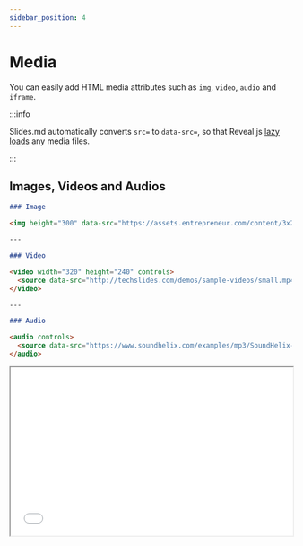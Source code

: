 ```yaml
---
sidebar_position: 4
---
```


# Media

You can easily add HTML media attributes such as `img`, `video`, `audio` and `iframe`.

:::info

Slides.md automatically converts `src=` to `data-src=`, so that Reveal.js [lazy loads](https://revealjs.com/media/#lazy-loading) any media files.

:::

## Images, Videos and Audios

```md
### Image

<img height="300" data-src="https://assets.entrepreneur.com/content/3x2/2000/20160702102308-Untitled-5.jpeg" />

---

### Video

<video width="320" height="240" controls>
  <source data-src="http://techslides.com/demos/sample-videos/small.mp4">
</video>

---

### Audio

<audio controls>
  <source data-src="https://www.soundhelix.com/examples/mp3/SoundHelix-Song-1.mp3">
</audio>
```

<iframe src="/reveal.js-master/media.html" height="300" width="100%"/>

## Iframes

:::note Fun fact

Embedding `iframes` into presentations was the reason this project was born. The idea of embedding a code editor into a presentation was pretty cool!

:::

```md
# Iframes

---

### Trinket

<iframe data-src="https://trinket.io/embed/python/6a2f39e54a" width="100%"
height="356" frameborder="0" marginwidth="0" marginheight="0" allowfullscreen>
</iframe>

---

### YouTube

<iframe width="560" height="315" src="https://www.youtube.com/embed/dQw4w9WgXcQ" title="YouTube video player"
frameborder="0" allow="accelerometer; autoplay; clipboard-write; encrypted-media; gyroscope; picture-in-picture"
allowfullscreen></iframe>

---

### And more!
```

<iframe src="/reveal.js-master/iframes.html" height="300" width="100%"/>
